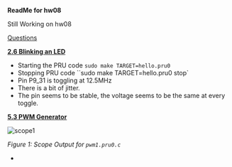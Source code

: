 **ReadMe for hw08**

Still Working on hw08

<u>Questions</u>

**<u>2.6 Blinking an LED</u>**

- Starting the PRU code `sudo make TARGET=hello.pru0`
- Stopping PRU code ``sudo make TARGET=hello.pru0 stop` 
- Pin P9_31 is toggling at 12.5MHz
- There is a bit of jitter.
- The pin seems to be stable, the voltage seems to be the same at every toggle.

**<u>5.3 PWM Generator</u>**

![scope1](C:\Users\wegerac\Desktop\ECE434\scope1.jpg)

*Figure 1: Scope Output for `pwm1.pru0.c`*

- 